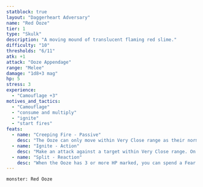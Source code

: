 ```yaml
---
statblock: true
layout: "Daggerheart Adversary"
name: "Red Ooze"
tier: 1
type: "Skulk"
description: "A moving mound of translucent flaming red slime."
difficulty: "10"
thresholds: "6/11"
atk: +1
attack: "Ooze Appendage"
range: "Melee"
damage: "1d8+3 mag"
hp: 5
stress: 3
experience:
  - "Camouflage +3"
motives_and_tactics:
  - "Camouflage"
  - "consume and multiply"
  - "ignite"
  - "start fires"
feats:
  - name: "Creeping Fire - Passive"
    desc: "The Ooze can only move within Very Close range as their normal movement. They light any flammable object they touch on fire."
  - name: "Ignite - Action"
    desc: "Make an attack against a target within Very Close range. On a success, the target takes 1d8 magic damage and is ignited until they’re extinguished with a successful Finesse Roll (14). While ignited, the target takes 1d4 magic damage when they make an action roll."
  - name: "Split - Reaction"
    desc: "When the Ooze has 3 or more HP marked, you can spend a Fear to split them into two Tiny Red Oozes (with no marked HP or Stress). Immediately spotlight both of them."
---
```


```statblock
monster: Red Ooze
```